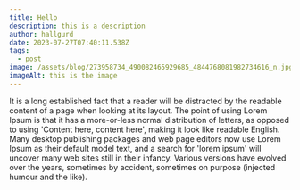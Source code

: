 ```yaml
---
title: Hello
description: this is a description
author: hallgurd
date: 2023-07-27T07:40:11.538Z
tags:
  - post
image: /assets/blog/273958734_490082465929685_4844768081982734616_n.jpg
imageAlt: this is the image
---
```



It is a long established fact that a reader will be distracted by the readable content of a page when looking at its layout. The point of using Lorem Ipsum is that it has a more-or-less normal distribution of letters, as opposed to using 'Content here, content here', making it look like readable English. Many desktop publishing packages and web page editors now use Lorem Ipsum as their default model text, and a search for 'lorem ipsum' will uncover many web sites still in their infancy. Various versions have evolved over the years, sometimes by accident, sometimes on purpose (injected humour and the like).